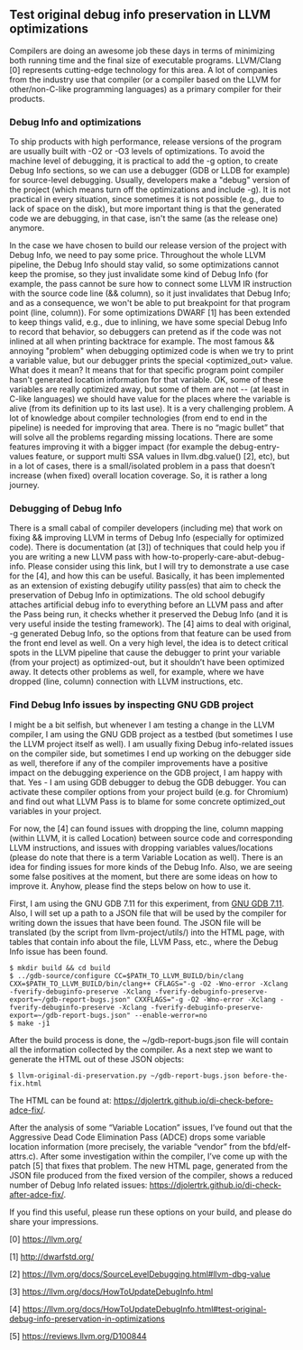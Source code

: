 ##  Test original debug info preservation in LLVM optimizations

Compilers are doing an awesome job these days in terms of minimizing both running time and the final size of executable programs. LLVM/Clang [0] represents cutting-edge technology for this area. A lot of companies from the industry use that compiler (or a compiler based on the LLVM for other/non-C-like programming languages) as a primary compiler for their products.

### Debug Info and optimizations

To ship products with high performance, release versions of the program are usually built with -O2 or -O3 levels of optimizations. To avoid the machine level of debugging, it is practical to add the -g option, to create Debug Info sections, so we can use a debugger (GDB or LLDB for example) for source-level debugging. Usually, developers make a "debug" version of the project (which means turn off the optimizations and include -g). It is not practical in every situation, since sometimes it is not possible (e.g., due to lack of space on the disk), but more important thing is that the generated code we are debugging, in that case, isn't the same (as the release one) anymore.

In the case we have chosen to build our release version of the project with Debug Info, we need to pay some price. Throughout the whole LLVM pipeline, the Debug Info should stay valid, so some optimizations cannot keep the promise, so they just invalidate some kind of Debug Info (for example, the pass cannot be sure how to connect some LLVM IR instruction with the source code line (&& column), so it just invalidates that Debug Info; and as a consequence, we won't be able to put breakpoint for that program point (line, column)). For some optimizations DWARF [1] has been extended to keep things valid, e.g., due to inlining, we have some special Debug Info to record that behavior, so debuggers can pretend as if the code was not inlined at all when printing backtrace for example. The most famous && annoying "problem" when debugging optimized code is when we try to print a variable value, but our debugger prints the special <optimized_out> value. What does it mean? It means that for that specific program point compiler hasn't generated location information for that variable. OK, some of these variables are really optimized away, but some of them are not -- (at least in C-like languages) we should have value for the places where the variable is alive (from its definition up to its last use). It is a very challenging problem. A lot of knowledge about compiler technologies (from end to end in the pipeline) is needed for improving that area. There is no “magic bullet” that will solve all the problems regarding missing locations. There are some features improving it with a bigger impact (for example the debug-entry-values feature, or support multi SSA values in llvm.dbg.value() [2], etc), but in a lot of cases, there is a small/isolated problem in a pass that doesn’t increase (when fixed) overall location coverage. So, it is rather a long journey.

### Debugging of Debug Info

There is a small cabal of compiler developers (including me) that work on fixing && improving LLVM in terms of Debug Info (especially for optimized code). There is documentation (at [3]) of techniques that could help you if you are writing a new LLVM pass with how-to-properly-care-abut-debug-info. Please consider using this link, but I will try to demonstrate a use case for the [4], and how this can be useful. Basically, it has been implemented as an extension of existing debugify utility pass(es) that aim to check the preservation of Debug Info in optimizations. The old school debugify attaches artificial debug info to everything before an LLVM pass and after the Pass being run, it checks whether it preserved the Debug Info (and it is very useful inside the testing framework). The [4] aims to deal with original, -g generated Debug Info, so the options from that feature can be used from the front end level as well. On a very high level, the idea is to detect critical spots in the LLVM pipeline that cause the debugger to print your variable (from your project) as optimized-out, but it shouldn’t have been optimized away. It detects other problems as well, for example, where we have dropped (line, column) connection with LLVM instructions, etc.

### Find Debug Info issues by inspecting GNU GDB project

I might be a bit selfish, but whenever I am testing a change in the LLVM compiler, I am using the GNU GDB project as a testbed (but sometimes I use the LLVM project itself as well). I am usually fixing Debug info-related issues on the compiler side, but sometimes I end up working on the debugger side as well, therefore if any of the compiler improvements have a positive impact on the debugging experience on the GDB project, I am happy with that. Yes - I am using GDB debugger to debug the GDB debugger. You can activate these compiler options from your project build (e.g. for Chromium) and find out what LLVM Pass is to blame for some concrete optimized_out variables in your project.

For now, the [4] can found issues with dropping the line, column mapping (within LLVM, it is called Location) between source code and corresponding LLVM instructions, and issues with dropping variables values/locations (please do note that there is a term Variable Location as well). There is an idea for finding issues for more kinds of the Debug Info. Also, we are seeing some false positives at the moment, but there are some ideas on how to improve it. Anyhow, please find the steps below on how to use it.

First, I am using the GNU GDB 7.11 for this experiment, from [GNU GDB 7.11](https://www.gnu.org/software/gdb/).
Also, I will set up a path to a JSON file that will be used by the compiler for writing down the issues that have been found. The JSON file will be translated (by the script from llvm-project/utils/) into the HTML page, with tables that contain info about the file, LLVM Pass, etc., where the Debug Info issue has been found.

    $ mkdir build && cd build
    $ ../gdb-source/configure CC=$PATH_TO_LLVM_BUILD/bin/clang CXX=$PATH_TO_LLVM_BUILD/bin/clang++ CFLAGS="-g -O2 -Wno-error -Xclang -fverify-debuginfo-preserve -Xclang -fverify-debuginfo-preserve-export=~/gdb-report-bugs.json" CXXFLAGS="-g -O2 -Wno-error -Xclang -fverify-debuginfo-preserve -Xclang -fverify-debuginfo-preserve-export=~/gdb-report-bugs.json" --enable-werror=no
    $ make -j1

After the build process is done, the ~/gdb-report-bugs.json file will contain all the information collected by the compiler. As a next step we want to generate the HTML out of these JSON objects:

    $ llvm-original-di-preservation.py ~/gdb-report-bugs.json before-the-fix.html

The HTML can be found at: https://djolertrk.github.io/di-check-before-adce-fix/.

After the analysis of some “Variable Location” issues, I’ve found out that the Aggressive Dead Code Elimination Pass (ADCE) drops some variable location information (more precisely, the variable “vendor” from the bfd/elf-attrs.c). After some investigation within the compiler, I’ve come up with the patch [5] that fixes that problem. The new HTML page, generated from the JSON file produced from the fixed version of the compiler, shows a reduced number of Debug Info related issues: https://djolertrk.github.io/di-check-after-adce-fix/.

If you find this useful, please run these options on your build, and please do share your impressions.

[0] https://llvm.org/

[1] http://dwarfstd.org/

[2] https://llvm.org/docs/SourceLevelDebugging.html#llvm-dbg-value

[3] https://llvm.org/docs/HowToUpdateDebugInfo.html

[4] https://llvm.org/docs/HowToUpdateDebugInfo.html#test-original-debug-info-preservation-in-optimizations

[5] https://reviews.llvm.org/D100844

